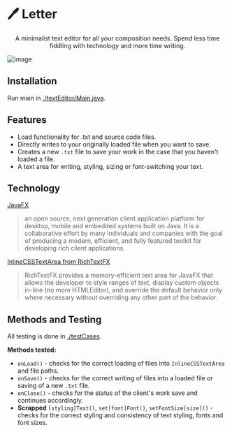 # 🖊️ Letter

<p style="text-align: center">A minimalist text editor for all your composition needs. Spend less time fiddling with technology and more time writing.</p> 

![image](https://user-images.githubusercontent.com/63277458/125179201-01bbc800-e1a1-11eb-9af6-0030cd810343.png)

## Installation

Run main in [./textEditor/Main.java](./src/textEditor/Main.java).

## Features

- Load functionality for .txt and source code files.
- Directly writes to your originally loaded file when you want to save.
- Creates a new `.txt` file to save your work in the case that you haven't loaded a file.
- A text area for writing, styling, sizing or font-switching your text.

## Technology

[JavaFX](https://openjfx.io/)
> an open source, next generation client application platform for desktop, mobile and embedded systems built on Java. It is a collaborative effort by many individuals and companies with the goal of producing a modern, efficient, and fully featured toolkit for developing rich client applications.

[InlineCSSTextArea from RichTextFX](https://github.com/FXMisc/RichTextFX)
> RichTextFX provides a memory-efficient text area for JavaFX that allows the developer to style ranges of text, display custom objects in-line (no more HTMLEditor), and override the default behavior only where necessary without overriding any other part of the behavior.

## Methods and Testing

All testing is done in [./testCases](./testCases).

**Methods tested:**
- `onLoad()` - checks for the correct loading of files into `InlineCSSTextArea` and file paths.
- `onSave()` - checks for the correct writing of files into a loaded file or saving of a new `.txt` file.
- `onClose()` - checks for the status of the client's work save and continues accordingly.
- **Scrapped** `[styling]Text()`, `set[font]Font()`, `setFontSize[size]()` - checks for the correct styling and consistency of text styling,
fonts and font sizes.


